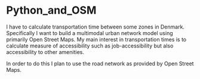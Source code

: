 # Python_and_OSM
I have to calculate transportation time between some zones in Denmark. Specifically I want to build a multimodal urban network model using primarily Open Street Maps.
My main interest in transportation times is to calculate measure of accessibility such as job-accessibility but also accessibility to other amenities. 

In order to do this I plan to use the road network as provided by Open Street Maps. 
